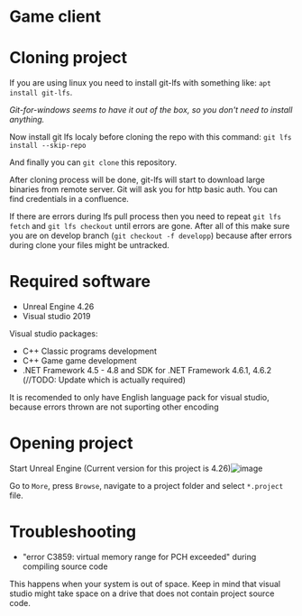 # Game client

# Cloning project
If you are using linux you need to install git-lfs with something like: `apt install git-lfs`.

*Git-for-windows seems to have it out of the box, so you don't need to install anything.*

Now install git lfs localy before cloning the repo with this command: `git lfs install --skip-repo`

And finally you can `git clone` this repository.

After cloning process will be done, git-lfs will start to download large binaries from remote server. Git will ask you for http basic auth. You can find credentials in a confluence.

If there are errors during lfs pull process then you need to repeat `git lfs fetch` and `git lfs checkout` until errors are gone.
After all of this make sure you are on develop branch (`git checkout -f developp`) because after errors during clone your files might be untracked.

# Required software
* Unreal Engine 4.26
* Visual studio 2019

Visual studio packages:
* C++ Classic programs development
* C++ Game game development
* .NET Framework 4.5 - 4.8 and SDK for .NET Framework 4.6.1, 4.6.2 (//TODO: Update which is actually required)

It is recomended to only have English language pack for visual studio, because errors thrown are not suporting other encoding

# Opening project
Start Unreal Engine (Current version for this project is 4.26)![image](https://user-images.githubusercontent.com/12961898/115968773-15607680-a542-11eb-9c21-61771b212b37.png)

Go to `More`, press `Browse`, navigate to a project folder and select `*.project` file.



# Troubleshooting
* "error C3859: virtual memory range for PCH exceeded" during compiling source code

This happens when your system is out of space. Keep in mind that visual studio might take space on a drive that does not contain project source code.
